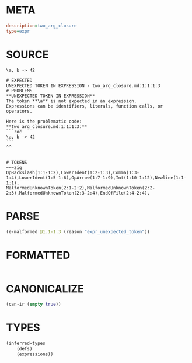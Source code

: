 # META
~~~ini
description=two_arg_closure
type=expr
~~~
# SOURCE
~~~roc
\a, b -> 42
~~~
~~~
# EXPECTED
UNEXPECTED TOKEN IN EXPRESSION - two_arg_closure.md:1:1:1:3
# PROBLEMS
**UNEXPECTED TOKEN IN EXPRESSION**
The token **\a** is not expected in an expression.
Expressions can be identifiers, literals, function calls, or operators.

Here is the problematic code:
**two_arg_closure.md:1:1:1:3:**
```roc
\a, b -> 42
```
^^


# TOKENS
~~~zig
OpBackslash(1:1-1:2),LowerIdent(1:2-1:3),Comma(1:3-1:4),LowerIdent(1:5-1:6),OpArrow(1:7-1:9),Int(1:10-1:12),Newline(1:1-1:1),
MalformedUnknownToken(2:1-2:2),MalformedUnknownToken(2:2-2:3),MalformedUnknownToken(2:3-2:4),EndOfFile(2:4-2:4),
~~~
# PARSE
~~~clojure
(e-malformed @1.1-1.3 (reason "expr_unexpected_token"))
~~~
# FORMATTED
~~~roc

~~~
# CANONICALIZE
~~~clojure
(can-ir (empty true))
~~~
# TYPES
~~~clojure
(inferred-types
	(defs)
	(expressions))
~~~
